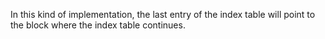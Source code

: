 In this kind of implementation, the last entry of the index table will point to the block where the index table continues.

